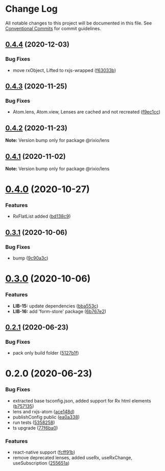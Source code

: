 # Change Log

All notable changes to this project will be documented in this file.
See [Conventional Commits](https://conventionalcommits.org) for commit guidelines.

## [0.4.4](https://github.com/roborox/rixio/compare/@rixio/lens@0.4.3...@rixio/lens@0.4.4) (2020-12-03)


### Bug Fixes

* move rxObject, Lifted to rxjs-wrapped ([f63033b](https://github.com/roborox/rixio/commit/f63033b83292df7488a715de0e5ccfd8929628e8))





## [0.4.3](https://github.com/roborox/rixio/compare/@rixio/lens@0.4.2...@rixio/lens@0.4.3) (2020-11-25)


### Bug Fixes

* Atom.lens, Atom.view, Lenses are cached and not recreated ([f9ec1cc](https://github.com/roborox/rixio/commit/f9ec1cc0a9ada4cf237aa2748aa9d87ad13b0ec4))





## [0.4.2](https://github.com/roborox/rixio/compare/@rixio/lens@0.4.1...@rixio/lens@0.4.2) (2020-11-23)

**Note:** Version bump only for package @rixio/lens





## [0.4.1](https://github.com/roborox/rixio/compare/@rixio/lens@0.4.0...@rixio/lens@0.4.1) (2020-11-02)

**Note:** Version bump only for package @rixio/lens





# [0.4.0](https://github.com/roborox/rixio/compare/@rixio/lens@0.3.1...@rixio/lens@0.4.0) (2020-10-27)


### Features

* RxFlatList added ([bd138c9](https://github.com/roborox/rixio/commit/bd138c924a75198e9d049feca5de4d98a2266bf2))





## [0.3.1](https://github.com/roborox/rixio/compare/@rixio/lens@0.3.0...@rixio/lens@0.3.1) (2020-10-06)


### Bug Fixes

* bump ([9c90a3c](https://github.com/roborox/rixio/commit/9c90a3cc276a8668b5ee54783edb7cba94ead5d3))





# [0.3.0](https://github.com/roborox/rixio/compare/@rixio/lens@0.2.1...@rixio/lens@0.3.0) (2020-10-06)


### Features

* **LIB-15:** update dependencies ([bba553c](https://github.com/roborox/rixio/commit/bba553c7a4404412055e7173dae7f4ac39bc9ef2))
* **LIB-16:** add 'form-store' package ([6b767e2](https://github.com/roborox/rixio/commit/6b767e2bdae8a1154bfc276d7f39018e7fd261d6))





## [0.2.1](https://github.com/roborox/rixio/compare/@rixio/lens@0.2.0...@rixio/lens@0.2.1) (2020-06-23)


### Bug Fixes

* pack only build folder ([5127b1f](https://github.com/roborox/rixio/commit/5127b1fed29447f3be5cd976cd64a472e2d4d683))





# 0.2.0 (2020-06-23)


### Bug Fixes

* extracted base tsconfig.json, added support for Rx html elements ([b757135](https://github.com/roborox/rixio/commit/b757135a0f84fd870e268281db68bfdbd4184f1c))
* lens and rxjs-atom ([ace148d](https://github.com/roborox/rixio/commit/ace148da0d9846d080e46333bea01ffec8783fec))
* publishConfig public ([ea0a338](https://github.com/roborox/rixio/commit/ea0a338e4e68ac480fff1787d544f5e1416b6467))
* run tests ([5358258](https://github.com/roborox/rixio/commit/5358258e611705fac1214aaa26663cdcf1ee6f41))
* ts upgrade ([77f6ba0](https://github.com/roborox/rixio/commit/77f6ba032ec99b570f9c60f3cebf932a3c77077e))


### Features

* react-native support ([fcff91b](https://github.com/roborox/rixio/commit/fcff91beca7718da830785d47988c38b358c7e99))
* remove deprecated lenses, added useRx, useRxChange, useSubscription ([255651a](https://github.com/roborox/rixio/commit/255651acd9fee3598bb01b5da6871ed7a543cbe8))
